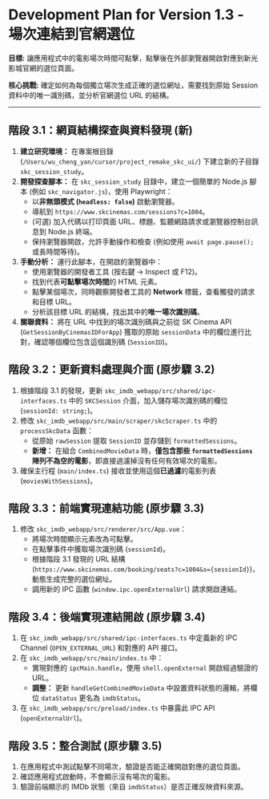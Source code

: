 # Development Plan for Version 1.3 - 場次連結到官網選位

**目標:** 讓應用程式中的電影場次時間可點擊，點擊後在外部瀏覽器開啟對應到新光影城官網的選位頁面。

**核心挑戰:** 確定如何為每個獨立場次生成正確的選位網址，需要找到原始 Session 資料中的唯一識別碼，並分析官網選位 URL 的結構。

---

## 階段 3.1：網頁結構探查與資料發現 (新)

1.  **建立研究環境：** 在專案根目錄 (`/Users/wu_cheng_yan/cursor/project_remake_skc_ui/`) 下建立新的子目錄 `skc_session_study`。
2.  **開發探查腳本：** 在 `skc_session_study` 目錄中，建立一個簡單的 Node.js 腳本 (例如 `skc_navigator.js`)，使用 Playwright：
    *   以**非無頭模式 (`headless: false`)** 啟動瀏覽器。
    *   導航到 `https://www.skcinemas.com/sessions?c=1004`。
    *   (可選) 加入代碼以打印頁面 URL、標題、監聽網路請求或瀏覽器控制台訊息到 Node.js 終端。
    *   保持瀏覽器開啟，允許手動操作和檢查 (例如使用 `await page.pause();` 或長時間等待)。
3.  **手動分析：** 運行此腳本，在開啟的瀏覽器中：
    *   使用瀏覽器的開發者工具 (按右鍵 -> Inspect 或 F12)。
    *   找到代表**可點擊場次時間**的 HTML 元素。
    *   點擊某個場次，同時觀察開發者工具的 **Network** 標籤，查看觸發的請求和目標 URL。
    *   分析該目標 URL 的結構，找出其中的**唯一場次識別碼**。
4.  **關聯資料：** 將在 URL 中找到的場次識別碼與之前從 SK Cinema API (`GetSessionByCinemasIDForApp`) 獲取的原始 `sessionData` 中的欄位進行比對，確認哪個欄位包含這個識別碼 (`SessionID`)。

## 階段 3.2：更新資料處理與介面 (原步驟 3.2)

1.  根據階段 3.1 的發現，更新 `skc_imdb_webapp/src/shared/ipc-interfaces.ts` 中的 `SKCSession` 介面，加入儲存場次識別碼的欄位 (`sessionId: string;`)。
2.  修改 `skc_imdb_webapp/src/main/scraper/skcScraper.ts` 中的 `processSkcData` 函數：
    *   從原始 `rawSession` 提取 `SessionID` 並存儲到 `formattedSessions`。
    *   **新增：** 在組合 `CombinedMovieData` 時，**僅包含那些 `formattedSessions` 陣列不為空的電影**，即直接過濾掉沒有任何有效場次的電影。
3.  確保主行程 (`main/index.ts`) 接收並使用這個**已過濾**的電影列表 (`moviesWithSessions`)。

## 階段 3.3：前端實現連結功能 (原步驟 3.3)

1.  修改 `skc_imdb_webapp/src/renderer/src/App.vue`：
    *   將場次時間顯示元素改為可點擊。
    *   在點擊事件中獲取場次識別碼 (`sessionId`)。
    *   根據階段 3.1 發現的 URL 結構 (`https://www.skcinemas.com/booking/seats?c=1004&s={sessionId}`)，動態生成完整的選位網址。
    *   調用新的 IPC 函數 (`window.ipc.openExternalUrl`) 請求開啟連結。

## 階段 3.4：後端實現連結開啟 (原步驟 3.4)

1.  在 `skc_imdb_webapp/src/shared/ipc-interfaces.ts` 中定義新的 IPC Channel (`OPEN_EXTERNAL_URL`) 和對應的 API 接口。
2.  在 `skc_imdb_webapp/src/main/index.ts` 中：
    *   實現對應的 `ipcMain.handle`，使用 `shell.openExternal` 開啟經過驗證的 URL。
    *   **調整：** 更新 `handleGetCombinedMovieData` 中設置資料狀態的邏輯，將欄位 `dataStatus` 更名為 `imdbStatus`。
3.  在 `skc_imdb_webapp/src/preload/index.ts` 中暴露此 IPC API (`openExternalUrl`)。

## 階段 3.5：整合測試 (原步驟 3.5)

1.  在應用程式中測試點擊不同場次，驗證是否能正確開啟對應的選位頁面。
2.  確認應用程式啟動時，不會顯示沒有場次的電影。
3.  驗證前端顯示的 IMDb 狀態（來自 `imdbStatus`）是否正確反映資料來源。 